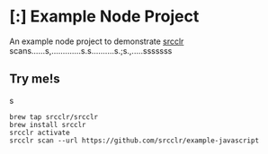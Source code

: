 # [:] Example Node Project

An example node project to demonstrate [srcclr](https://www.srcclr.com) scans......s,.............s.s..........s.;s.,.....sssssss

## Try me!s
s
```
brew tap srcclr/srcclr
brew install srcclr
srcclr activate
srcclr scan --url https://github.com/srcclr/example-javascript
```

